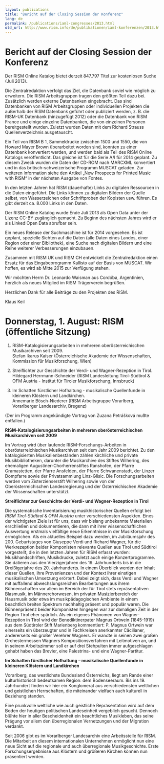 ```yaml
---
layout: publications
title: "Bericht auf der Closing Session der Konferenz"
lang: de
permalink: /publications/iaml-congresses/2013.html
old_url: http://www.rism.info/de/publikationen/iaml-konferenzen/2013.html
---
```


# Bericht auf der Closing Session der Konferenz 

Der RISM Online Katalog bietet derzeit 847.797 Titel zur kostenlosen Suche (Juli 2013).

Die Zentralredaktion verfolgt das Ziel, die Datenbank soviel wie möglich zu erweitern. Die RISM Arbeitsgruppen tragen den größten Teil dazu bei. Zusätzlich werden externe Datenbanken eingebracht. Das sind Datenbanken von RISM Arbeitsgruppen oder individuellen Projekten die außerhalb der RISM Datenbank geführt oder publiziert werden, z. B. die RISM-UK Datenbank (hinzugefügt 2012) oder die Datenbank von RISM France und einige einzelne Datenbanken, die von einzelnen Personen bereitgestellt wurden. Zuletzt wurden Daten mit dem Richard Strauss Quellenverzeichnis ausgetauscht.

Ein Teil von RISM B 1, Sammeldrucke zwischen 1500 und 1550, die von Howard Mayer Brown überarbeitet worden sind, konnten zu einer Datenbank konvertiert werden, und werden bald als Teil des RISM Online Katalogs veröffentlicht. Das gleiche ist für die Serie A/I für 2014 geplant. Zu diesem Zweck wurden die Daten der CD-ROM nach MARCXML konvertiert und in das britisch-schweizerische Programm MUSCAT geladen. Zur weiteren Information siehe den Artikel „New Prospects for Printed Music with RISM“ in der nächsten Ausgabe von Fontes.

In den letzten Jahren hat RISM (dauerhafte) Links zu digitalen Ressourcen in die Daten eingeführt. Die Links können zu digitalen Bildern der Quelle selbst, von Wasserzeichen oder Schriftproben der Kopisten usw. führen. Es gibt derzeit ca. 8.000 Links in den Daten.

Der RISM Online Katalog wurde Ende Juli 2013 als Open Data unter der Lizenz CC-BY zugänglich gemacht. Zu Beginn des nächsten Jahres wird er als Linked Open Data abrufbar sein.

Ein neues Release der Suchmaschine ist für 2014 vorgesehen. Es ist geplant, spezielle Sichten auf die Daten (alle Daten eines Landes, einer Region oder einer Bibliothek), eine Suche nach digitalen Bildern und eine Reihe weiterer Verbesserungen einzubauen.

Zusammen mit RISM UK und RISM CH entwickelt die Zentralredaktion einen Ersatz für das Eingabeprogramm Kallisto auf der Basis von MUSCAT. Wir hoffen, es wird ab Mitte 2015 zur Verfügung stehen.

Wir möchten Herrn Dr. Leonardo Waisman aus Cordóba, Argentinien, herzlich als neues Mitglied im RISM Trägerverein begrüßen.

Herzlichen Dank für alle Beiträge zu den Projekten des RISM.

Klaus Keil

# Donnerstag, 1. August: RISM (öffentliche Sitzung)

1. RISM-Katalogisierungsarbeiten in mehreren oberösterreichischen Musikarchiven seit 2009.  
Stefan Ikarus Kaiser (Österreichische Akademie der Wissenschaften, Kommission für Musikforschung, Wien)  

2. Streiflichter zur Geschichte der Verdi- und Wagner-Rezeption in Tirol. Hildegard Herrmann-Schneider (RISM Landesleitung Tirol-Südtirol & OFM Austria - Institut für Tiroler Musikforschung, Innsbruck)

3. Im Schatten fürstlicher Hofhaltung - musikalische Quellenfunde in kleineren Klöstern und Landkirchen.   
Annemarie Bösch-Niederer (RISM Arbeitsgruppe Vorarlberg, Vorarlberger Landesarchiv, Bregenz)  

(Der im Programm angekündigte Vortrag von Zuzana Petrášková mußte entfallen.)

**RISM-Katalogisierungsarbeiten in mehreren oberösterreichischen Musikarchiven seit 2009**

Im Vortrag wird über laufende RISM-Forschungs-Arbeiten in oberösterreichischen Musikarchiven seit dem Jahr 2009 berichtet. Zu den katalogisierten Musikalienbeständen zählen kirchliche und private Musikbibliotheken, darunter die Musikarchive des Stiftes Wilhering, des ehemaligen Augustiner-Chorherrenstiftes Ranshofen, der Pfarre Gramastetten, der Pfarre Ansfelden, der Pfarre Schwanenstadt, der Linzer Dompfarre sowie der Privatsammlung Linz-Glisic. Die Forschungsarbeiten werden vom Zisterzienserstift Wilhering sowie von der Oberösterreichischen Landesregierung und der Österreichischen Akademie der Wissenschaften unterstützt.

**Streiflichter zur Geschichte der Verdi- und Wagner-Rezeption in Tirol**

Die systematische Inventarisierung musikhistorischer Quellen erfolgt bei _RISM Tirol-Südtirol_ & _OFM Austria_ unter verschiedensten Aspekten. Eines der wichtigsten Ziele ist für uns, dass wir bislang unbekannte Materialien erschließen und dokumentieren, die dann mit ihrer wissenschaftlichen Auswertung erstmals vielfältige neue Erkenntnisse in der Musikforschung ermöglichen. Als ein aktuelles Beispiel dazu werden, im Jubiläumsjahr des 200. Geburtstages von Giuseppe Verdi und Richard Wagner, für die Werkrezeption beider Komponisten relevante Quellen aus Tirol und Südtirol vorgestellt, die in den letzten Jahren für RISM erfasst wurden: Musikhandschriften, Musikdrucke, zuletzt auch einige Konzertprogramme. Sie datieren aus den Vierzigerjahren des 19. Jahrhunderts bis in die Dreißigerjahre des 20. Jahrhunderts. In einem Überblick werden der Inhalt dieser Quellen, ihre Provenienzen und der Kontext ihrer einstigen musikalischen Umsetzung erörtert. Dabei zeigt sich, dass Verdi und Wagner mit auffallend abwechslungsreichen Bearbeitungen aus ihrem Bühnenschaffen vor allem im Bereich der für Tirol stets repräsentativen Blasmusik, im Männerchorwesen, im privaten Musizierbereich der Hausmusik oder etwa im musikpädagogischen Ambiente in einem beachtlich breiten Spektrum nachhaltig präsent und populär waren. Die Bühnenpräsenz beider Komponisten hingegen war zur damaligen Zeit in der Region Tirol eher spärlich. Als ein eigenes Phänomen von Wagner-Rezeption in Tirol wird der Benediktinerpater Magnus Ortwein (1845-1919) aus dem Südtiroler Stift Marienberg kommentiert: P. Magnus Ortwein war einerseits ein überzeugter und in Fachkreisen anerkannter Cäcilianer, andererseits ein großer Verehrer Wagners. Er wandte in seinen zwei großen Orchestermessen Wagners Kompositionsverfahren mit Leitmotiven an, und in seinem Arbeitszimmer soll er auf drei Stehpulten immer aufgeschlagen gehabt haben das Brevier, eine Palestrina- und eine Wagner-Partitur.

**Im Schatten fürstlicher Hofhaltung – musikalische Quellenfunde in kleineren Klöstern und Landkirchen**

Vorarlberg, das westlichste Bundesland Österreichs, liegt am Rande einer kulturhistorisch bedeutsamen Region: dem Bodenseeraum. Bis ins 19. Jahrhundert finden wir hier ein Konglomerat aus verschiedensten weltlichen und geistlichen Herrschaften, die miteinander vielfach auch kulturell in Beziehung standen.

Eine prunkvolle weltliche wie auch geistliche Repräsentation wird auf dem Boden der heutigen politischen Landeseinheit vergeblich gesucht. Dennoch blühte hier in aller Bescheidenheit ein beachtliches Musikleben, das seine Prägung vor allem den überregionalen Vernetzungen und der Migration verdankt.

Seit 2006 gibt es im Vorarlberger Landesarchiv eine Arbeitsstelle für RISM. Die Mitarbeit an diesem internationalen Unternehmen ermöglicht nun eine neue Sicht auf die regionale und auch überregionale Musikgeschichte. Erste Forschungsergebnisse aus Klöstern und größeren Kirchen können nun präsentiert werden.